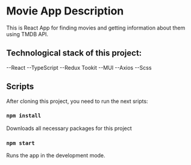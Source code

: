 # Movie App Description

This is React App for finding movies and getting information about them using TMDB API. 

## Technological stack of this project: 

--React
--TypeScript
--Redux Tookit
--MUI
--Axios
--Scss

## Scripts

After cloning this project, you need to run the next sripts:

### `npm install`

Downloads all necessary packages for this project

### `npm start`

Runs the app in the development mode.

